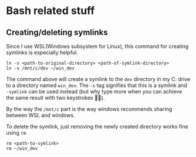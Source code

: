 # Bash related stuff

## Creating/deleting symlinks
Since I use WSL(Windows subsystem for Linux), this command for creating symlinks is especially helpful.
```
ln -s <path-to-original-directory> <path-of-symlink-directory>
ln -s /mnt/c/dev ~/win_dev
```
The command above will create a symlink to the `dev` directory in my C: drive to a directory named `win_dev`. The `-s` tag signifies that this is a symlink and `-symlink` can be used instead (but why type more when you can achieve the same result with two keystrokes 🤷‍♂️).

By the way the `/mnt/c` part is the way windows recommends sharing between WSL and windows.

To delete the symlink, just removing the newly created directory works fine using `rm`
```
rm <path-to-symlink>
rm ~/win_dev
```
